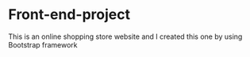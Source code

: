# Front-end-project
This is an online shopping store website and I created this one by using Bootstrap framework
